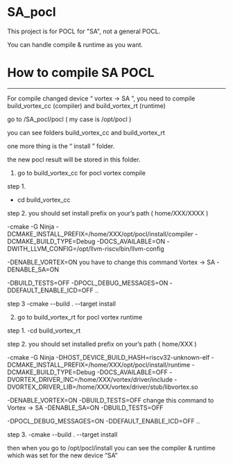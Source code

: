 # SA_pocl


This project is for POCL for "SA", not a general POCL.

You can handle compile & runtime as you want.



# How to compile SA POCL 
------------

For compile changed device “ vortex -> SA ”, you need to compile build_vortex_cc (compiler) and build_vortex_rt (runtime) 

go to /SA_pocl/pocl ( my case is /opt/pocl )

you can see folders build_vortex_cc and build_vortex_rt 

one more thing is the “ install ” folder. 

the new pocl result will be stored in this folder.










1. go to  build_vortex_cc for pocl vortex compile 


step 1.
 - cd build_vortex_cc
 
step 2.
you should set install prefix on your’s path ( home/XXX/XXXX )

-cmake -G Ninja -DCMAKE_INSTALL_PREFIX=/home/XXX/opt/pocl/install/compiler 
-DCMAKE_BUILD_TYPE=Debug 
-DOCS_AVAILABLE=ON 
-DWITH_LLVM_CONFIG=/opt/llvm-riscv/bin/llvm-config 

-DENABLE_VORTEX=ON 
you have to change this command Vortex -> SA
-DENABLE_SA=ON

-DBUILD_TESTS=OFF -DPOCL_DEBUG_MESSAGES=ON -DDEFAULT_ENABLE_ICD=OFF ..

step 3
-cmake --build . --target install






2. go to build_vortex_rt for pocl vortex runtime

step 1.
-cd build_vortex_rt



step 2.
you should set installed prefix on your’s path ( home/XXX )

-cmake -G Ninja -DHOST_DEVICE_BUILD_HASH=riscv32-unknown-elf 
-DCMAKE_INSTALL_PREFIX=/home/XXX/opt/pocl/install/runtime 
-DCMAKE_BUILD_TYPE=Debug 
-DOCS_AVAILABLE=OFF 
-DVORTEX_DRIVER_INC=/home/XXX/vortex/driver/include 
-DVORTEX_DRIVER_LIB=/home/XXX/vortex/driver/stub/libvortex.so 

-DENABLE_VORTEX=ON -DBUILD_TESTS=OFF
change this command to Vortex -> SA
-DENABLE_SA=ON -DBUILD_TESTS=OFF

 -DPOCL_DEBUG_MESSAGES=ON -DDEFAULT_ENABLE_ICD=OFF ..


step 3.
-cmake --build . --target install



then when you go to /opt/pocl/install
you can see the compiler & runtime which was set for the new device “SA” 

